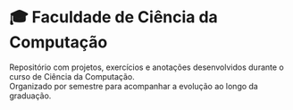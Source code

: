 # 🎓 Faculdade de Ciência da Computação

Repositório com projetos, exercícios e anotações desenvolvidos durante o curso de Ciência da Computação.  
Organizado por semestre para acompanhar a evolução ao longo da graduação.
